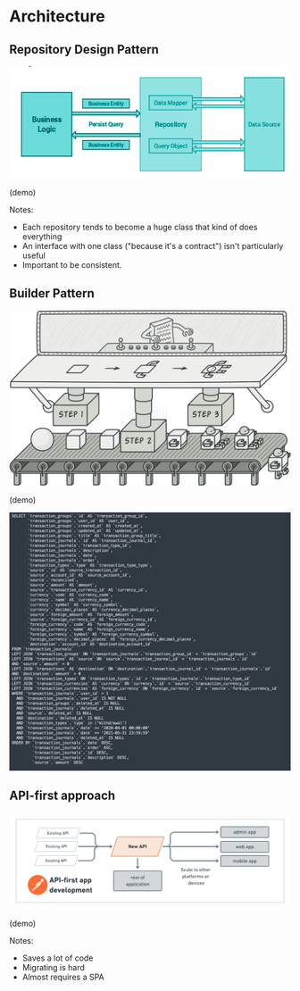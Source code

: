 # Architecture

<!--
Note: Omdat je de enige bent ga je mee in wat je online kan vinden.

Note: Belangrijkste architectuurbeslissingen zijn niet anders dan anders.

Note: Sneller gemaakt maar je hebt er ook als enige last van

Note: wel meer druk op goede design patterns want wildvreemden moeten je kunnen volgen.

Belangrijkste verschil: je bent de enige dus er is geen mentor.

Open source componenten zijn snel van de markt of backwards incompatible.

DATABASE ARCHITECTURE?

-->


## Repository Design Pattern

<img class="r-stretch" src="./images/architecture/repository.png">


(demo)


Notes:

- Each repository tends to become a huge class that kind of does everything
- An interface with one class ("because it's a contract") isn't particularly useful
- Important to be consistent.
<!-- Firefly III also has these Factory things -->


## Builder Pattern

<img class="r-stretch" src="./images/architecture/builder.png">


(demo)


<img class="r-stretch" src="./images/architecture/query.png">


## API-first approach

<img class="r-stretch" src="./images/architecture/api-first.png">


(demo)


Notes:

- Saves a lot of code
- Migrating is hard
- Almost requires a SPA
